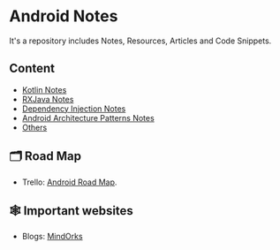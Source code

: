 # Android Notes
It's a repository includes Notes, Resources, Articles and Code Snippets.

## Content
- [Kotlin Notes](https://github.com/Abanoub-Asaad/Android-Notes/tree/main/Kotlin-Notes)
- [RXJava Notes](https://github.com/Abanoub-Asaad/Android-Notes/tree/main/RXJava-Notes)
- [Dependency Injection Notes](https://github.com/Abanoub-Asaad/Android-Notes/tree/main/Dependency%20Injection)
- [Android Architecture Patterns Notes](https://github.com/Abanoub-Asaad/Android-Notes/tree/main/Architecture%20Patterns)
- [Others](https://github.com/Abanoub-Asaad/Android-Notes/tree/main/Others)


## 🗂 Road Map
- Trello: [Android Road Map](https://trello.com/b/fsc44tYh/android-developer-roadmap).

## 🕸️ Important websites
- Blogs: [MindOrks](https://blog.mindorks.com/)
